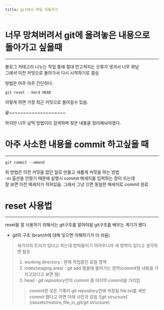 ```yaml
---
title: git에서 파일 되돌리기
---
```


# 너무 망쳐버려서 git에 올려놓은 내용으로 돌아가고 싶을때   

***
블로그 카테고리 나누는 작업 중에 절대 안고쳐지는 오류가 생겨서 너무 화남   
그래서 이전 커밋으로 돌아가서 다시 시작하기로 결심   

방법은 아주 아주 간단하다.

```
git reset --hard HEAD
```
이렇게 하면 가장 최근 커밋으로 돌아갈수 있음.   

끝~~~~~~~~~~~~~~~~~~~~


하지만 너무 날먹 방법이라 검색하며 찾은 내용을 정리해놔야겠다.

# 아주 사소한 내용을 commit 하고싶을 때

***
```
git commit --amend
```

위 방법은 이전 커밋을 없던 일로 만들고 새롭게 커밋을 하는 방법   
-m 옵션을 안줬기 때문에 실행시 commit 메세지를 입력하는 창이 뜨는데   
잘 보면 이전 메세지가 적혀있음.
그래서 그냥 끄면 동일한 메세지로 commit 완료

# reset 사용법

***
reset을 잘 사용하기 위해서는 git구조를 알아야됨
git구조를 배우는 계기가 됐다 

* git의 구조 (branch에 대해 잊으면 이해하기가 더 쉬움)
> 세가지의 트리가 있다고 하는데 받아들이기 어려우니까 세 영역이 있다고 생각하면 될듯
> 1. working directory : 현재 작업중인 로컬 영역
> 2. index(staging area) : git add 했을때 들어가는 영역(commit할 내용을 가지고있다고 보면 됨)
> 3. head : *git repository*안의 commit 중 마지막 commit을 가리킴
>	> commit한 모든 기록이 git repository안에 저장됨
>	> file.txt를 세번 commit 했다고 하면 아래 사진과 같음
> ![git structure](/assets/restore_file_in_git/git structure)
